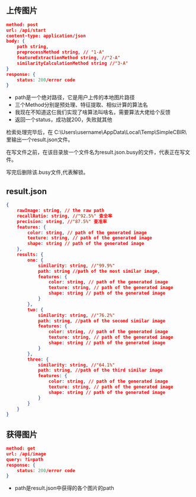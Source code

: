 ## 上传图片

```json
method: post
url: /api/start
content-type: application/json
body: {
    path string,
    preprocessMethod string, // "1-A"
    featureExtractionMethod string, //"2-A"
    similarityCalculationMethod string //"3-A"
}
response: {
    status: 200/error code
}
```

- path是一个绝对路径，它是用户上传的本地图片路径
- 三个Method分别是预处理、特征提取、相似计算的算法名
- 我现在不知道这仨我们实现了啥算法叫啥名，需要算法大佬给个反馈
- 返回一个status，成功就200，失败就其他

检索处理完毕后，在 C:\Users\username\AppData\Local\Temp\SimpleCBIR\ 里输出一个result.json文件。

在写文件之前，在该目录放一个文件名为result.json.busy的文件，代表正在写文件。

写完后删除该.busy文件,代表解锁。

## result.json

```json
{
    rawImage: string, // the raw path
    recallRatio: string, //"92.5%" 查全率
    precision: string, //"87.5%" 查准率
    features: {
        color: string, // path of the generated image
        texture: string, // path of the generated image
        shape: string // path of the generated image
    },
    results: {
        one: {
            similarity: string, //"99.9%"
            path: string //path of the most similar image,
            features: {
                color: string, // path of the generated image
                texture: string, // path of the generated image
                shape: string // path of the generated image
            }
        },
        two: {
            similarity: string, //"76.2%"
            path: string, //path of the second similar image
            features: {
                color: string, // path of the generated image
                texture: string, // path of the generated image
                shape: string // path of the generated image
            }
        },
        three: {
            similarity: string, //"64.1%"
            path: string, //path of the third similar image
            features: {
                color: string, // path of the generated image
                texture: string, // path of the generated image
                shape: string // path of the generated image
            }
        }
    }
}
```

## 获得图片

```json
method: get
url: /api/image
query: ?i=path
response: {
    status: 200/error code
}
```

- path是result.json中获得的各个图片的path

